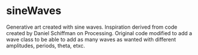 # sineWaves
Generative art created with sine waves. Inspiration derived from code created by Daniel Schiffman on Processing. 
Original code modified to add a wave class to be able to add as many waves as wanted with different amplitudes, periods, theta, etxc.
